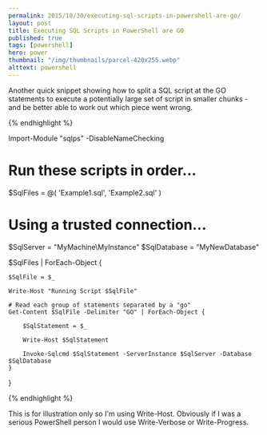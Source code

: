```yaml
---
permalink: 2015/10/30/executing-sql-scripts-in-powershell-are-go/
layout: post
title: Executing SQL Scripts in PowerShell are GO
published: true
tags: [powershell]
hero: power
thumbnail: "/img/thumbnails/parcel-420x255.webp"
alttext: powershell
---
```


Another quick snippet showing how to split a SQL script at the GO statements to execute a potentially large set
of script in smaller chunks - and be better able to work out which piece went wrong.

{% endhighlight %}

Import-Module "sqlps" -DisableNameChecking

# Run these scripts in order...

$SqlFiles = @(
'Example1.sql',
'Example2.sql'
)

# Using a trusted connection...

$SqlServer = "MyMachine\MyInstance"
$SqlDatabase = "MyNewDatabase"

$SqlFiles | ForEach-Object {

    $SqlFile = $_

    Write-Host "Running Script $SqlFile"

    # Read each group of statements separated by a "go"
    Get-Content $SqlFile -Delimiter "GO" | ForEach-Object {

    	$SqlStatement = $_

    	Write-Host $SqlStatement

    	Invoke-Sqlcmd $SqlStatement -ServerInstance $SqlServer -Database $SqlDatabase
    }

}

{% endhighlight %}

This is for illustration only so I'm using Write-Host. Obviously if I was a serious PowerShell person I would
use Write-Verbose or Write-Progress.
